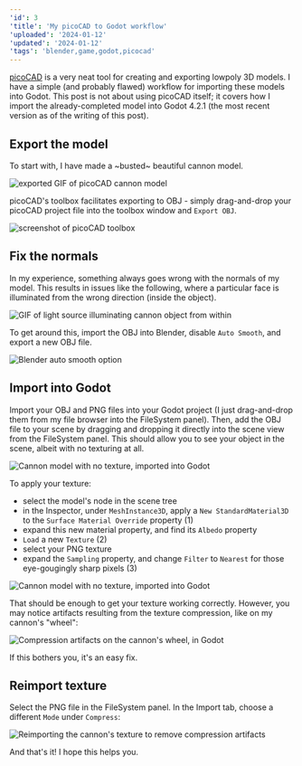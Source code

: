 ```yaml
---
'id': 3
'title': 'My picoCAD to Godot workflow'
'uploaded': '2024-01-12'
'updated': '2024-01-12'
'tags': 'blender,game,godot,picocad'
---
```


[picoCAD](https://johanpeitz.itch.io/picocad) is a very neat tool for creating and exporting lowpoly 3D models. I have a simple (and probably flawed) workflow for importing these models into Godot. This post is not about using picoCAD itself; it covers how I import the already-completed model into Godot 4.2.1 (the most recent version as of the writing of this post).

## Export the model

To start with, I have made a ~busted~ beautiful cannon model.

![exported GIF of picoCAD cannon model](/3/cannon.gif)

picoCAD's toolbox facilitates exporting to OBJ - simply drag-and-drop your picoCAD project file into the toolbox window and `Export OBJ`.

![screenshot of picoCAD toolbox](/3/picocad_toolbox.png)

## Fix the normals

In my experience, something always goes wrong with the normals of my model. This results in issues like the following, where a particular face is illuminated from the wrong direction (inside the object).

![GIF of light source illuminating cannon object from within](/3/normals_bugged.gif)

To get around this, import the OBJ into Blender, disable `Auto Smooth`, and export a new OBJ file.

![Blender auto smooth option](/3/blender_auto_smooth.png)

## Import into Godot

Import your OBJ and PNG files into your Godot project (I just drag-and-drop them from my file browser into the FileSystem panel). Then, add the OBJ file to your scene by dragging and dropping it directly into the scene view from the FileSystem panel. This should allow you to see your object in the scene, albeit with no texturing at all.

![Cannon model with no texture, imported into Godot](/3/cannon_godot_no_texture.png)

To apply your texture:

- select the model's node in the scene tree
- in the Inspector, under `MeshInstance3D`, apply a `New StandardMaterial3D` to the `Surface Material Override` property (1)
- expand this new material property, and find its `Albedo` property
- `Load` a new `Texture` (2)
- select your PNG texture
- expand the `Sampling` property, and change `Filter` to `Nearest` for those eye-gougingly sharp pixels (3)

![Cannon model with no texture, imported into Godot](/3/godot_apply_texture.png)

That should be enough to get your texture working correctly. However, you may notice artifacts resulting from the texture compression, like on my cannon's "wheel":

![Compression artifacts on the cannon's wheel, in Godot](/3/godot_cannon_wheel_artifacts.png)

If this bothers you, it's an easy fix.

## Reimport texture

Select the PNG file in the FileSystem panel. In the Import tab, choose a different `Mode` under `Compress`:

![Reimporting the cannon's texture to remove compression artifacts](/3/godot_texture_reimport.png)

And that's it! I hope this helps you.
